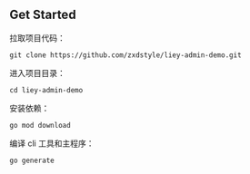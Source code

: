 


## Get Started
拉取项目代码：
```shell
git clone https://github.com/zxdstyle/liey-admin-demo.git
```
进入项目目录：
```shell
cd liey-admin-demo
```
安装依赖：
```shell
go mod download
```
编译 cli 工具和主程序：
```shell
go generate
```
